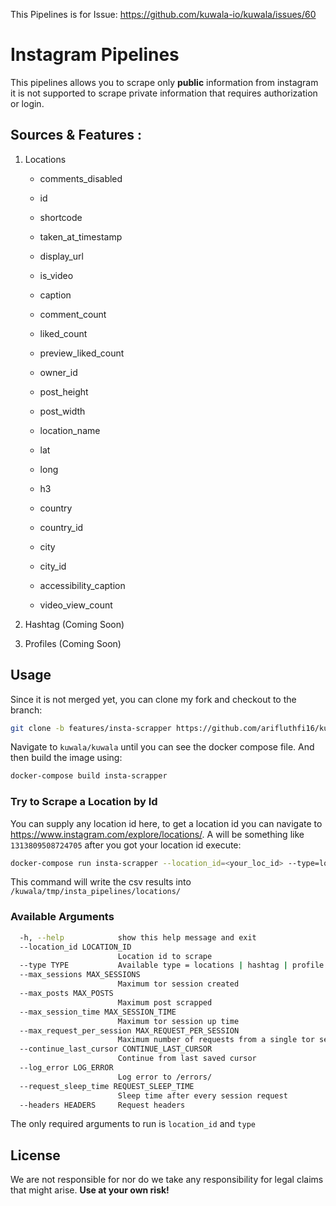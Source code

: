 This Pipelines is for Issue:
https://github.com/kuwala-io/kuwala/issues/60



# Instagram Pipelines

This pipelines allows you to scrape only **public** information from instagram it is not supported to scrape private information that requires authorization or login. 



## **Sources & Features :**

1. Locations

   - comments_disabled

   - id
   - shortcode
   - taken_at_timestamp
   - display_url
   - is_video
   - caption
   - comment_count
   - liked_count
   - preview_liked_count
   - owner_id
   - post_height
   - post_width
   - location_name
   - lat
   - long
   - h3
   - country
   - country_id
   - city
   - city_id
   - accessibility_caption
   - video_view_count

2. Hashtag (Coming Soon)

3. Profiles (Coming Soon)



## Usage

Since it is not merged yet, you can clone my fork and checkout to the branch:

```bash
git clone -b features/insta-scrapper https://github.com/arifluthfi16/kuwala.git
```

Navigate to `kuwala/kuwala` until you can see the docker compose file. And then build the image using:

```bash
docker-compose build insta-scrapper
```

### Try to Scrape a Location by Id

You can supply any location id here, to get a location id you can navigate to https://www.instagram.com/explore/locations/. A will be something like `1313809508724705` after you got your location id execute:

```bash
docker-compose run insta-scrapper --location_id=<your_loc_id> --type=locations
```

This command will write the csv results into `/kuwala/tmp/insta_pipelines/locations/`



### Available Arguments

```bash
  -h, --help            show this help message and exit
  --location_id LOCATION_ID
                        Location id to scrape
  --type TYPE           Available type = locations | hashtag | profile
  --max_sessions MAX_SESSIONS
                        Maximum tor session created
  --max_posts MAX_POSTS
                        Maximum post scrapped
  --max_session_time MAX_SESSION_TIME
                        Maximum tor session up time
  --max_request_per_session MAX_REQUEST_PER_SESSION
                        Maximum number of requests from a single tor session
  --continue_last_cursor CONTINUE_LAST_CURSOR
                        Continue from last saved cursor
  --log_error LOG_ERROR
                        Log error to /errors/
  --request_sleep_time REQUEST_SLEEP_TIME
                        Sleep time after every session request
  --headers HEADERS     Request headers
```

The only required arguments to run is `location_id` and `type`



## License

We are not responsible for nor do we take any responsibility for legal claims that might arise. **Use at your own risk!**